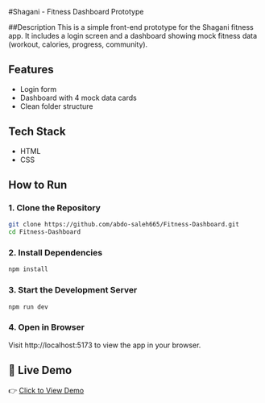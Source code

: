 #Shagani - Fitness Dashboard Prototype

##Description
This is a simple front-end prototype for the Shagani fitness app. It includes a login screen and a
dashboard showing mock fitness data (workout, calories, progress, community).


## Features
- Login form
- Dashboard with 4 mock data cards
- Clean folder structure

  
## Tech Stack
- HTML
- CSS

  
## How to Run
### 1. Clone the Repository

```bash
git clone https://github.com/abdo-saleh665/Fitness-Dashboard.git
cd Fitness-Dashboard
```

### 2. Install Dependencies

```bash
npm install
```

### 3. Start the Development Server

```bash
npm run dev
```

### 4. Open in Browser
Visit http://localhost:5173 to view the app in your browser.


## 🧪 Live Demo

👉 [Click to View Demo](https://abdo-saleh665.github.io/Fitness-Dashboard/)
